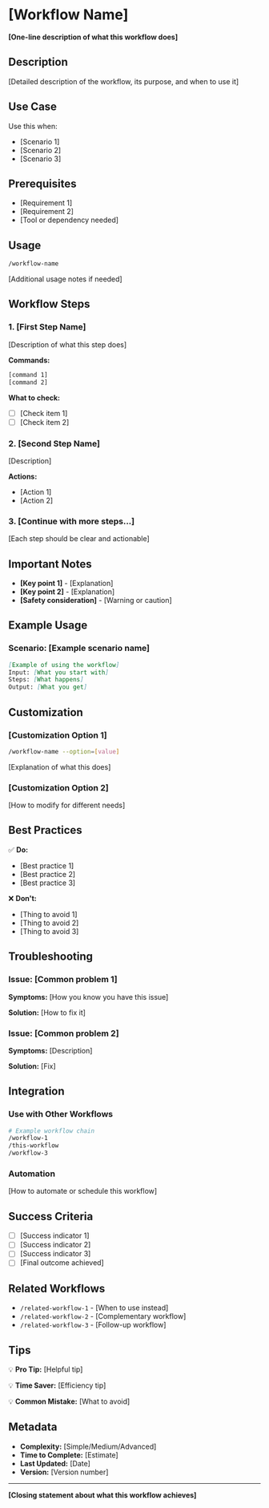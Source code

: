 # [Workflow Name]

**[One-line description of what this workflow does]**

## Description

[Detailed description of the workflow, its purpose, and when to use it]

## Use Case

Use this when:
- [Scenario 1]
- [Scenario 2]
- [Scenario 3]

## Prerequisites

- [Requirement 1]
- [Requirement 2]
- [Tool or dependency needed]

## Usage

```bash
/workflow-name
```

[Additional usage notes if needed]

## Workflow Steps

### 1. [First Step Name]

[Description of what this step does]

**Commands:**
```bash
[command 1]
[command 2]
```

**What to check:**
- [ ] [Check item 1]
- [ ] [Check item 2]

### 2. [Second Step Name]

[Description]

**Actions:**
- [Action 1]
- [Action 2]

### 3. [Continue with more steps...]

[Each step should be clear and actionable]

## Important Notes

- **[Key point 1]** - [Explanation]
- **[Key point 2]** - [Explanation]
- **[Safety consideration]** - [Warning or caution]

## Example Usage

### Scenario: [Example scenario name]

```markdown
[Example of using the workflow]
Input: [What you start with]
Steps: [What happens]
Output: [What you get]
```

## Customization

### [Customization Option 1]

```bash
/workflow-name --option=[value]
```

[Explanation of what this does]

### [Customization Option 2]

[How to modify for different needs]

## Best Practices

✅ **Do:**
- [Best practice 1]
- [Best practice 2]
- [Best practice 3]

❌ **Don't:**
- [Thing to avoid 1]
- [Thing to avoid 2]
- [Thing to avoid 3]

## Troubleshooting

### Issue: [Common problem 1]

**Symptoms:** [How you know you have this issue]

**Solution:** [How to fix it]

### Issue: [Common problem 2]

**Symptoms:** [Description]

**Solution:** [Fix]

## Integration

### Use with Other Workflows

```bash
# Example workflow chain
/workflow-1
/this-workflow
/workflow-3
```

### Automation

[How to automate or schedule this workflow]

## Success Criteria

- [ ] [Success indicator 1]
- [ ] [Success indicator 2]
- [ ] [Success indicator 3]
- [ ] [Final outcome achieved]

## Related Workflows

- `/related-workflow-1` - [When to use instead]
- `/related-workflow-2` - [Complementary workflow]
- `/related-workflow-3` - [Follow-up workflow]

## Tips

💡 **Pro Tip:** [Helpful tip]

💡 **Time Saver:** [Efficiency tip]

💡 **Common Mistake:** [What to avoid]

## Metadata

- **Complexity:** [Simple/Medium/Advanced]
- **Time to Complete:** [Estimate]
- **Last Updated:** [Date]
- **Version:** [Version number]

---

**[Closing statement about what this workflow achieves]**
